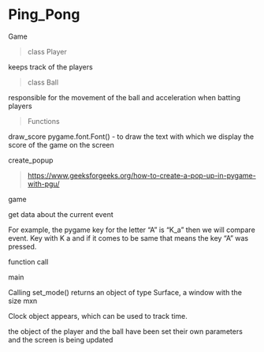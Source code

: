 # Ping_Pong
Game
>class Player
> 
 keeps track of the players
>class Ball

responsible for the movement of the ball and acceleration when batting players

> Functions

 draw_score
 pygame.font.Font() - to draw the text 
 with which we display the score of the game on the screen
 
create_popup
  >https://www.geeksforgeeks.org/how-to-create-a-pop-up-in-pygame-with-pgu/

 game 

get data about the current event

For example, the pygame key for the letter “A” is “K_a” then we will compare event. 
 Key with K a and if it comes to be same that means the key “A” was pressed.

function call

 main 

Calling set_mode() returns an object of type Surface, a window with the size mxn

Clock object appears, which can be used to track time.

the object of the player and the ball have been set their own parameters and the screen is being updated




